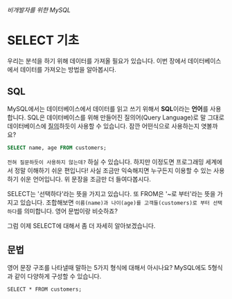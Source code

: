 ###### 비개발자를 위한 MySQL
# SELECT 기초

우리는 분석을 하기 위해 데이터를 가져올 필요가 있습니다. 이번 장에서 데이터베이스에서 데이터를 가져오는 방법을 알아봅시다.

## SQL
MySQL에서는 데이터베이스에서 데이터를 읽고 쓰기 위해서 **SQL**이라는 **언어**를 사용합니다. SQL은 데이터베이스를 위해 만들어진 질의어(Query Language)로 말 그대로 데이터베이스에 [질의](http://krdic.naver.com/detail.nhn?docid=36205500)하듯이 사용할 수 있습니다. 잠깐 어떤식으로 사용하는지 엿볼까요?

```sql
SELECT name, age FROM customers;
```

`전혀 질문하듯이 사용하지 않는데?` 하실 수 있습니다. 하지만 이정도면 프로그래밍 세계에서 정말 이해하기 쉬운 편입니다! 사실 조금만 익숙해지면 누구든지 이용할 수 있는 사용하기 쉬운 언어입니다. 위 문장을 조금만 더 들여다봅시다.

SELECT는 '선택하다'라는 뜻을 가지고 있습니다. 또 FROM은 '~로 부터'라는 뜻을 가지고 있습니다. 조합해보면 `이름(name)과 나이(age)를 고객들(customers)로 부터 선택하다`를 의미합니다. 영어 문법이랑 비슷하죠?

그럼 이제 SELECT에 대해서 좀 더 자세히 알아보겠습니다.

## 문법
영어 문장 구조를 나타낼때 말하는 5가지 형식에 대해서 아시나요? MySQL에도 5형식과 같이 다양하게 구성할 수 있습니다.
```
SELECT * FROM customers;
```
